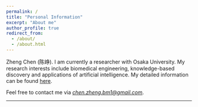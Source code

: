 ```yaml
---
permalink: /
title: "Personal Information"
excerpt: "About me"
author_profile: true
redirect_from: 
  - /about/
  - /about.html
---
```


Zheng Chen (陈峥). I am currently a researcher with Osaka University.
My research interests include biomedical engineering, knowledge-based discovery and applications of artificial intelligence.
My detailed information can be found [here](https://scholar.google.com/citations?user=571LAh4AAAAJ&hl=en).

Feel free to contact me via *chen.zheng.bm1@gmail.com*.

****
